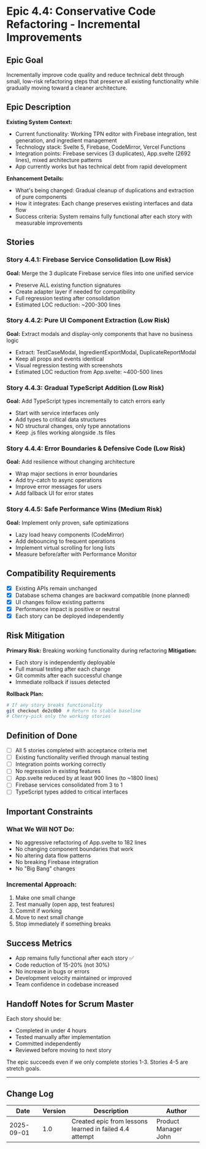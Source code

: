 # Epic 4.4: Conservative Code Refactoring - Incremental Improvements

## Epic Goal
Incrementally improve code quality and reduce technical debt through small, low-risk refactoring steps that preserve all existing functionality while gradually moving toward a cleaner architecture.

## Epic Description

**Existing System Context:**
- Current functionality: Working TPN editor with Firebase integration, test generation, and ingredient management
- Technology stack: Svelte 5, Firebase, CodeMirror, Vercel Functions
- Integration points: Firebase services (3 duplicates), App.svelte (2692 lines), mixed architecture patterns
- App currently works but has technical debt from rapid development

**Enhancement Details:**
- What's being changed: Gradual cleanup of duplications and extraction of pure components
- How it integrates: Each change preserves existing interfaces and data flow
- Success criteria: System remains fully functional after each story with measurable improvements

## Stories

### Story 4.4.1: Firebase Service Consolidation (Low Risk)
**Goal:** Merge the 3 duplicate Firebase service files into one unified service
- Preserve ALL existing function signatures
- Create adapter layer if needed for compatibility
- Full regression testing after consolidation
- Estimated LOC reduction: ~200-300 lines

### Story 4.4.2: Pure UI Component Extraction (Low Risk)
**Goal:** Extract modals and display-only components that have no business logic
- Extract: TestCaseModal, IngredientExportModal, DuplicateReportModal
- Keep all props and events identical
- Visual regression testing with screenshots
- Estimated LOC reduction from App.svelte: ~400-500 lines

### Story 4.4.3: Gradual TypeScript Addition (Low Risk)
**Goal:** Add TypeScript types incrementally to catch errors early
- Start with service interfaces only
- Add types to critical data structures
- NO structural changes, only type annotations
- Keep .js files working alongside .ts files

### Story 4.4.4: Error Boundaries & Defensive Code (Low Risk)
**Goal:** Add resilience without changing architecture
- Wrap major sections in error boundaries
- Add try-catch to async operations
- Improve error messages for users
- Add fallback UI for error states

### Story 4.4.5: Safe Performance Wins (Medium Risk)
**Goal:** Implement only proven, safe optimizations
- Lazy load heavy components (CodeMirror)
- Add debouncing to frequent operations
- Implement virtual scrolling for long lists
- Measure before/after with Performance Monitor

## Compatibility Requirements
- [x] Existing APIs remain unchanged
- [x] Database schema changes are backward compatible (none planned)
- [x] UI changes follow existing patterns
- [x] Performance impact is positive or neutral
- [x] Each story can be deployed independently

## Risk Mitigation

**Primary Risk:** Breaking working functionality during refactoring
**Mitigation:** 
- Each story is independently deployable
- Full manual testing after each change
- Git commits after each successful change
- Immediate rollback if issues detected

**Rollback Plan:** 
```bash
# If any story breaks functionality
git checkout de2c0b0  # Return to stable baseline
# Cherry-pick only the working stories
```

## Definition of Done
- [ ] All 5 stories completed with acceptance criteria met
- [ ] Existing functionality verified through manual testing
- [ ] Integration points working correctly
- [ ] No regression in existing features
- [ ] App.svelte reduced by at least 900 lines (to ~1800 lines)
- [ ] Firebase services consolidated from 3 to 1
- [ ] TypeScript types added to critical interfaces

## Important Constraints

### What We Will NOT Do:
- No aggressive refactoring of App.svelte to 182 lines
- No changing component boundaries that work
- No altering data flow patterns
- No breaking Firebase integration
- No "Big Bang" changes

### Incremental Approach:
1. Make one small change
2. Test manually (open app, test features)
3. Commit if working
4. Move to next small change
5. Stop immediately if something breaks

## Success Metrics
- App remains fully functional after each story ✅
- Code reduction of 15-20% (not 30%) 
- No increase in bugs or errors
- Development velocity maintained or improved
- Team confidence in codebase increased

## Handoff Notes for Scrum Master

Each story should be:
- Completed in under 4 hours
- Tested manually after implementation
- Committed independently
- Reviewed before moving to next story

The epic succeeds even if we only complete stories 1-3. Stories 4-5 are stretch goals.

---

## Change Log
| Date | Version | Description | Author |
|------|---------|-------------|--------|
| 2025-09-01 | 1.0 | Created epic from lessons learned in failed 4.4 attempt | Product Manager John |